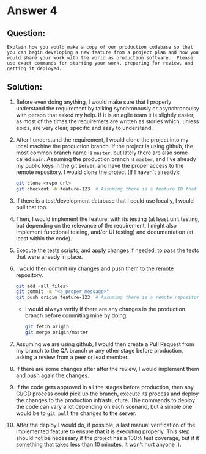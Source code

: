 # Answer 4

## Question:

```
Explain how you would make a copy of our production codebase so that you can begin developing a new feature from a project plan and how you would share your work with the world as production software.  Please use exact commands for starting your work, preparing for review, and getting it deployed.
```

## Solution:

1. Before even doing anything, I would make sure that I properly understand the requirement by talking synchronously or asynchronoulsy with person that asked my help. If it is an agile team it is slightly easier, as most of the times the requiremets are written as stories which, unless epics, are very clear, specific and easy to understand.

1. After I understand the requirement, I would clone the project into my local machine the production branch. If the project is using github, the most common branch name is `master`, but lately there are also some called `main`. Assuming the production branch is `master`, and I've already my public keys in the git server, and have the proper access to the remote repository. I would clone the project (If I haven't already):
    ```bash
    git clone <repo_url>
    git checkout -b feature-123  # Assuming there is a feature ID that I can correlate this branch to. Platforms like gitlab already creates the branch, so this process won't be necessary in that scenario.
    ```

1. If there is a test/development database that I could use locally, I would pull that too.

1. Then, I would implement the feature, with its testing (at least unit testing, but depending on the relevance of the requirement, I might also implement functional testing, and/or UI testing) and documentation (at least within the code).

1. Execute the tests scripts, and apply changes if needed, to pass the tests that were already in place.

1. I would then commit my changes and push them to the remote repository.
    ```bash
    git add <all_files>
    git commit -m "<a_proper_message>"
    git push origin feature-123  # Assuming there is a remote repository called origin in my local repository.
    ```
    - I would always verify if there are any changes in the production branch before commiting mine by doing:
        ```bash
        git fetch origin
        git merge origin/master
        ```

1. Assuming we are using github, I would then create a Pull Request from my branch to the QA branch or any other stage before production, asking a review from a peer or lead member.

1. If there are some changes after after the review, I would implement them and push again the changes.

1. If the code gets approved in all the stages before production, then any CI/CD process could pick up the branch, execute its process and deploy the changes to the production infrastructure. The commands to deploy the code can vary a lot depending on each scenario, but a simple one would be to `git pull` the changes to the server.

1. After the deploy I would do, if possible, a last manual verification of the implemented feature to ensure that it is executing properly. This step should not be necessary if the project has a 100% test coverage, but if it something that takes less than 10 minutes, it won't hurt anyone :).